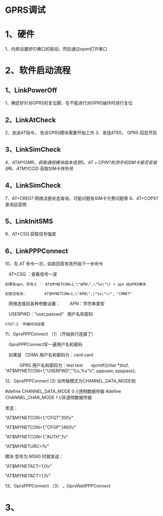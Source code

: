GPRS调试
====

# 1、硬件
1、内核设置好IO串口的驱动，然后通过open打开串口

# 2、软件启动流程

## 1、LinkPowerOff

1、确定好针对GPRS的复位脚，在不能进行对GPRS操作时进行复位

## 2、LinkAtCheck

2、发送AT指令，   告诉GPRS模块需要开始工作
3、发送ATE0，    GPRS 回显开启

## 3、LinkSimCheck

4、AT$MYGMR，    获取通信模块版本信息
5、AT+CPIN?     检测手机SIM卡是否安装好
6、AT$MYCCID     获取SIM卡序列号

## 4、LinkSimCheck

7、AT+CREG?    网络注册状态查询，可能问题有SIM卡欠费问题等
8、AT+COPS?    查询运营商

## 5、LinkInitSMS

9、AT+CSQ    获取信号强度

## 6、LinkPPPConnect

10、先 AT 命令一次，如若回答有效开始下一步命令

    AT+CSQ ：查看信号一波
    

    如果有apn，将写入 ： AT$MYNETCON=1,\"APN\",\"%s\"\r + apn 给GPRS模块
    
    如若没有则：        AT$MYNETCON=1,\"APN\",\"%s\"\r", "CMNET"

    网络连接前各种参数设置：
    
    APN：字符串类型
    
    USERPWD：“user,passwd”   用户名和密码

    CFGT:2  传输时间设置

11、GprsPPPConnect （1）（开始执行连接了）

    GprsPPPConnect写一遍用户名和密码
    
    如果是    CDMA 用户名和密码为：card card
    
             GPRS 用户名和密码为：test test
    
    sprintf((char *)buf, "AT$MYNETCON=1,\"USERPWD\",\"%s,%s\"\r", pppuser, ppppass);

12、GprsPPPConnect (2) 当传输模式为CHANNEL_DATA_MODE则

#define CHANNEL_DATA_MODE	0	//透明数据传输
#define CHANNEL_CHAR_MODE	1	//非透明数据传输

   发送：

"AT$MYNETCON=1,\"CFGT\",100\r"

"AT$MYNETCON=1,\"CFGP\",1460\r"

"AT$MYNETCON=1,\"AUTH\",1\r"

"AT$MYNETURC=1\r"

   模块 型号为 M590 时就发送：

"AT$MYNETACT=1,0\r"

"AT$MYNETACT=1,1\r"

13、GprsPPPConnect （3） ，GprsWaitPPPConnect












# 3、 















